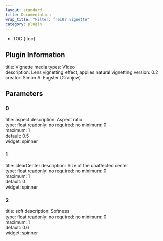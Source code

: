 ```yaml
---
layout: standard
title: Documentation
wrap_title: "Filter: frei0r.vignette"
category: plugin
---
```

* TOC
{:toc}

## Plugin Information

title: Vignette
media types:
Video  
description: Lens vignetting effect, applies natural vignetting
version: 0.2
creator: Simon A. Eugster (Granjow)

## Parameters

### 0

title: aspect  description:
Aspect ratio  
type: float
readonly: no
required: no
minimum: 0  
maximum: 1  
default: 0.5  
widget: spinner  

### 1

title: clearCenter  description:
Size of the unaffected center  
type: float
readonly: no
required: no
minimum: 0  
maximum: 1  
default: 0  
widget: spinner  

### 2

title: soft  description:
Softness  
type: float
readonly: no
required: no
minimum: 0  
maximum: 1  
default: 0.6  
widget: spinner  

